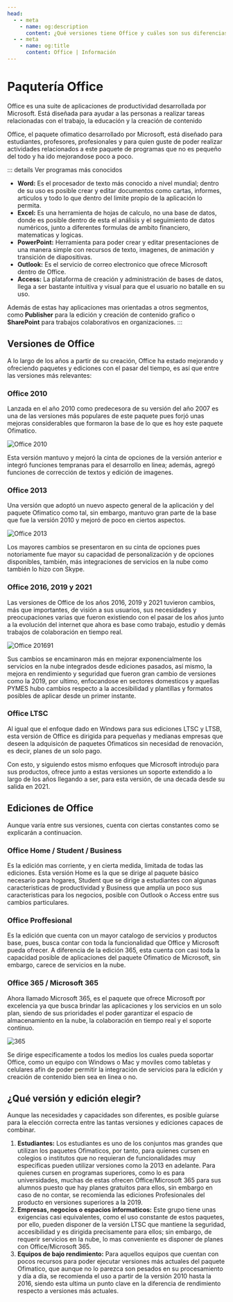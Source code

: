 ```yaml
---
head:
  - - meta
    - name: og:description
      content: ¿Qué versiones tiene Office y cuáles son sus diferencias?
  - - meta
    - name: og:title
      content: Office | Información
---
```


# Paqutería Office

Office es una suite de aplicaciones de productividad desarrollada por Microsoft. Está diseñada para ayudar a las personas a realizar tareas relacionadas con el trabajo, la educación y la creación de contenido

Office, el paquete ofimatico desarrollado por Microsoft, está diseñado para estudiantes, profesores, profesionales y para quien guste de poder realizar actividades relacionados a este paquete de programas que no es pequeño del todo y ha ido mejorandose poco a poco.

::: details Ver programas más conocidos
* **Word:** Es el procesador de texto más conocido a nivel mundial; dentro de su uso es posible crear y editar documentos como cartas, informes, articulos y todo lo que dentro del limite propio de la aplicación lo permita.
* **Excel:** Es una herramienta de hojas de calculo, no una base de datos, donde es posible dentro de esta el análisis y el seguimiento de datos numéricos, junto a diferentes formulas de ambito financiero, matematicas y logicas.
* **PowerPoint:** Herramienta para poder crear y editar presentaciones de una manera simple con recursos de texto, imagenes, de animación y transición de diapositivas.
* **Outlook:** Es el servicio de correo electronico que ofrece Microsoft dentro de Office.
* **Access:** La plataforma de creación y administración de bases de datos, llega a ser bastante intuitiva y visual para que el usuario no batalle en su uso.

Además de estas hay aplicaciones mas orientadas a otros segmentos, como **Publisher** para la edición y creación de contenido grafico o **SharePoint** para trabajos colaborativos en organizaciones.
:::

## Versiones de Office
A lo largo de los años a partir de su creación, Office ha estado mejorando y ofreciendo paquetes y ediciones con el pasar del tiempo, es así que entre las versiones más relevantes:

### Office 2010
Lanzada en el año 2010 como predecesora de su versión del año 2007 es una de las versiones más populares de este paquete pues forjó unas mejoras considerables que formaron la base de lo que es hoy este paquete Ofimatico.

![Office 2010](/assets/Informacion/office/2010.png)

Esta versión mantuvo y mejoró la cinta de opciones de la versión anterior e integró funciones tempranas para el desarrollo en linea; además, agregó funciones de corrección de textos y edición de imagenes.

### Office 2013
Una versión que adoptó un nuevo aspecto general de la aplicación y del paquete Ofimatico como tal, sin embargo, mantuvo gran parte de la base que fue la versión 2010 y mejoró de poco en ciertos aspectos.

![Office 2013](/assets/Informacion/office/2013.png)

Los mayores cambios se presentaron en su cinta de opciones pues notoriamente fue mayor su capacidad de personalización y de opciones disponibles, también, más integraciones de servicios en la nube como también lo hizo con Skype.

### Office 2016, 2019 y 2021
Las versiones de Office de los años 2016, 2019 y 2021 tuvieron cambios, más que importantes, de visión a sus usuarios, sus necesidades y preocupaciones varias que fueron existiendo con el pasar de los años junto a la evolución del internet que ahora es base como trabajo, estudio y demás trabajos de colaboración en tiempo real.

![Office 201691](/assets/Informacion/office/2019.png)

Sus cambios se encaminaron más en mejorar exponencialmente los servicios en la nube integrados desde ediciones pasados, así mismo, la mejora en rendimiento y seguridad que fueron gran cambio de versiones como la 2019, por ultimo, enfocandose en sectores domesticos y aquellas PYMES hubo cambios respecto a la accesibilidad y plantillas y formatos posibles de aplicar desde un primer instante.

### Office LTSC
Al igual que el enfoque dado en Windows para sus ediciones LTSC y LTSB, esta versión de Office es dirigida para pequeñas y medianas empresas que deseen la adquisicón de paquetes Ofimaticos sin necesidad de renovación, es decir, planes de un solo pago.

Con esto, y siguiendo estos mismo enfoques que Microsoft introdujo para sus productos, ofrece junto a estas versiones un soporte extendido a lo largo de los años llegando a ser, para esta versión, de una decada desde su salida en 2021.


## Ediciones de Office
Aunque varía entre sus versiones, cuenta con ciertas constantes como se explicarán a continuacion.

### Office Home / Student / Business
Es la edición mas corriente, y en cierta medida, limitada de todas las ediciones. Esta versión Home es la que se dirige al paquete básico necesario para hogares, Student que se dirige a estudiantes con algunas caracteristicas de productividad y Business que amplía un poco sus caracteristicas para los negocios, posible con Outlook o Access entre sus cambios particulares.

### Office Proffesional
Es la edición que cuenta con un mayor catalogo de servicios y productos base, pues, busca contar con toda la funcionalidad que Office y Microsoft pueda ofrecer. A diferencia de la edición 365, esta cuenta con casi toda la capacidad posible de aplicaciones del paquete Ofimatico de Microsoft, sin embargo, carece de servicios en la nube.

### Office 365 / Microsoft 365
Ahora llamado Microsoft 365, es el paquete que ofrece Microsoft por excelencia ya que busca brindar las aplicaciones y los servicios en un solo plan, siendo de sus prioridades el poder garantizar el espacio de almacenamiento en la nube, la colaboración en tiempo real y el soporte continuo.

![365](https://cdn-dynmedia-1.microsoft.com/is/image/microsoftcorp/Blade001_Area_Heading-VP5_Desktop_1920x720?resMode=sharp2&op_usm=1.5,0.65,15,0&wid=1920&qlt=75&fit=constrain)

Se dirige especificamente a todos los medios los cuales pueda soportar Office, como un equipo con Windows o Mac y moviles como tabletas y celulares afín de poder permitir la integración de servicios para la edición y creación de contenido bien sea en linea o no.

## ¿Qué versión y edición elegir?
Aunque las necesidades y capacidades son diferentes, es posible guíarse para la elección correcta entre las tantas versiones y ediciones capaces de combinar.

1. **Estudiantes:** Los estudiantes es uno de los conjuntos mas grandes que utilizan los paquetes Ofimaticos, por tanto, para quienes cursen en colegios o institutos que no requieran de funcionalidades muy especificas pueden utilizar versiones como la 2013 en adelante. Para quienes cursen en programas superiores, como lo es para universidades, muchas de estas ofrecen Office/Microsoft 365 para sus alumnos puesto que hay planes gratuitos para ellos, sin embargo en caso de no contar, se recomienda las ediciones Profesionales del producto en versiones superiores a la 2019.
2. **Empresas, negocios o espacios informaticos:** Este grupo tiene unas exigencias casi equivalentes, como el uso constante de estos paquetes, por ello, pueden disponer de la versión LTSC que mantiene la seguridad, accesibilidad y es dirigida precisamente para ellos; sin embargo, de requerir servicios en la nube, lo mas conveniente es disponer de planes con Office/Microsoft 365.
3. **Equipos de bajo rendimiento:** Para aquellos equipos que cuentan con pocos recursos para poder ejecutar versiones más actuales del paquete Ofimatico, que aunque no lo parezca son pesados en su procesamiento y día a día, se recomienda el uso a partir de la versión 2010 hasta la 2016, siendo esta ultima un punto clave en la diferencia de rendimiento respecto a versiones más actuales.
